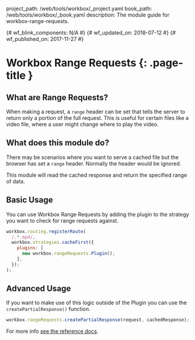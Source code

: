 project_path: /web/tools/workbox/_project.yaml book_path: /web/tools/workbox/_book.yaml description: The module guide for workbox-range-requests.

{# wf_blink_components: N/A #} {# wf_updated_on: 2018-07-12 #} {# wf_published_on: 2017-11-27 #}

# Workbox Range Requests {: .page-title }

## What are Range Requests?

When making a request, a `range` header can be set that tells the server to return only a portion of the full request. This is useful for certain files like a video file, where a user might change where to play the video.

## What does this module do?

There may be scenarios where you want to serve a cached file but the browser has set a `range` header. Normally the header would be ignored.

This module will read the cached response and return the specified range of data.

## Basic Usage

You can use Workbox Range Requests by adding the plugin to the strategy you want to check for range requests against.

```javascript
workbox.routing.registerRoute(
  /.*.mp4/,
  workbox.strategies.cacheFirst({
    plugins: [
      new workbox.rangeRequests.Plugin(),
    ],
  });
);
```

## Advanced Usage

If you want to make use of this logic outside of the Plugin you can use the `createPartialResponse()` function.

```javascript
workbox.rangeRequests.createPartialResponse(request, cachedResponse);
```

For more info [see the reference docs](../reference-docs/latest/workbox.rangeRequests).